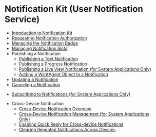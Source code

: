 # Notification Kit (User Notification Service)<!--notification-kit-->

- [Introduction to Notification Kit](notification-overview.md)
- [Requesting Notification Authorization](notification-enable.md)
- [Managing the Notification Badge](notification-badge.md)
- [Managing Notification Slots](notification-slot.md)
- Publishing a Notification<!--publish-notification-->
  - [Publishing a Text Notification](text-notification.md)
  - [Publishing a Progress Notification](progress-bar-notification.md)
  <!--Del-->
  - [Publishing a Live View Notification (for System Applications Only)](live-view-notification.md)
  <!--DelEnd-->
  - [Adding a WantAgent Object to a Notification](notification-with-wantagent.md)
- [Updating a Notification](notification-update.md)
- [Canceling a Notification](notification-cancel.md)
<!--Del-->
- [Subscribing to Notifications (for System Applications Only)](notification-subscription.md)
<!--DelEnd-->
- Cross-Device Notification<!--notification-distributed-->
  - [Cross-Device Notification Overview](notification-distributed-overview.md)
    <!--Del-->
  - [Cross-Device Notification Management (for System Applications Only)](notification-distributed-notdistributed.md)
  <!--DelEnd-->
  - [Enabling Quick Reply for Cross-device Notifications](notification-quickreply.md)
  - [Clearing Repeated Notifications Across Devices](notification-distributed-messageid.md)
